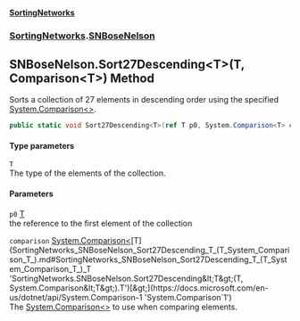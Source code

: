 #### [SortingNetworks](index.md 'index')
### [SortingNetworks](SortingNetworks.md 'SortingNetworks').[SNBoseNelson](SortingNetworks_SNBoseNelson.md 'SortingNetworks.SNBoseNelson')
## SNBoseNelson.Sort27Descending&lt;T&gt;(T, Comparison&lt;T&gt;) Method
Sorts a collection of 27 elements in descending order using the specified [System.Comparison&lt;&gt;](https://docs.microsoft.com/en-us/dotnet/api/System.Comparison-1 'System.Comparison`1').  
```csharp
public static void Sort27Descending<T>(ref T p0, System.Comparison<T> comparison);
```
#### Type parameters
<a name='SortingNetworks_SNBoseNelson_Sort27Descending_T_(T_System_Comparison_T_)_T'></a>
`T`  
The type of the elements of the collection.
  
#### Parameters
<a name='SortingNetworks_SNBoseNelson_Sort27Descending_T_(T_System_Comparison_T_)_p0'></a>
`p0` [T](SortingNetworks_SNBoseNelson_Sort27Descending_T_(T_System_Comparison_T_).md#SortingNetworks_SNBoseNelson_Sort27Descending_T_(T_System_Comparison_T_)_T 'SortingNetworks.SNBoseNelson.Sort27Descending&lt;T&gt;(T, System.Comparison&lt;T&gt;).T')  
the reference to the first element of the collection
  
<a name='SortingNetworks_SNBoseNelson_Sort27Descending_T_(T_System_Comparison_T_)_comparison'></a>
`comparison` [System.Comparison&lt;](https://docs.microsoft.com/en-us/dotnet/api/System.Comparison-1 'System.Comparison`1')[T](SortingNetworks_SNBoseNelson_Sort27Descending_T_(T_System_Comparison_T_).md#SortingNetworks_SNBoseNelson_Sort27Descending_T_(T_System_Comparison_T_)_T 'SortingNetworks.SNBoseNelson.Sort27Descending&lt;T&gt;(T, System.Comparison&lt;T&gt;).T')[&gt;](https://docs.microsoft.com/en-us/dotnet/api/System.Comparison-1 'System.Comparison`1')  
The [System.Comparison&lt;&gt;](https://docs.microsoft.com/en-us/dotnet/api/System.Comparison-1 'System.Comparison`1') to use when comparing elements.
  
